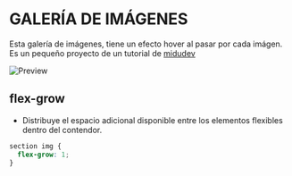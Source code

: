 # GALERÍA DE IMÁGENES
Esta galería de imágenes, tiene un efecto hover al pasar por cada imágen.
Es un pequeño proyecto de un tutorial de [midudev](https://www.youtube.com/shorts/8Rc18lfl68c)

![Preview](./assets/vid/preview.gif)

## flex-grow
+ Distribuye el espacio adicional disponible entre los elementos flexibles dentro del contendor.
```css
section img {
  flex-grow: 1;
}
```